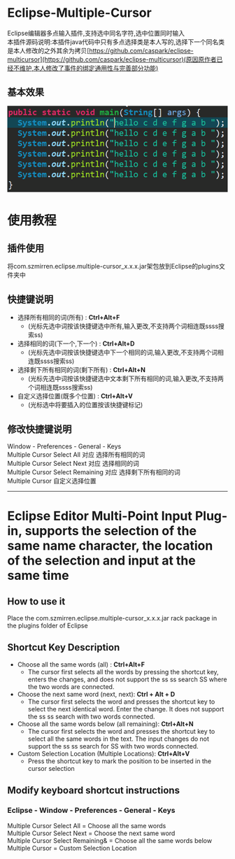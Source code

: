 # Eclipse-Multiple-Cursor
Eclipse编辑器多点输入插件,支持选中同名字符,选中位置同时输入<br>
本插件源码说明:本插件java代码中只有多点选择类是本人写的,选择下一个同名类是本人修改的之外其余为拷贝[https://github.com/caspark/eclipse-multicursor](https://github.com/caspark/eclipse-multicursor)(原因原作者已经不维护,本人修改了事件的绑定通用性与完善部分功能)
## 基本效果
![gif](https://raw.githubusercontent.com/shenzhenMirren/MyGithubResources/master/image/Eclipse-Multiple-Cursor.gif)
# 使用教程
## 插件使用
将com.szmirren.eclipse.multiple-cursor_x.x.x.jar架包放到Eclipse的plugins文件夹中<br>
## 快捷键说明
* 选择所有相同的词(所有) : __Ctrl+Alt+F__ 
   * (光标先选中词按该快捷键选中所有,输入更改,不支持两个词相连既ssss搜索ss)<br>
* 选择相同的词(下一个,下一个) : __Ctrl+Alt+D__ 
   * (光标先选中词按该快捷键选中下一个相同的词,输入更改,不支持两个词相连既ssss搜索ss)<br>
* 选择剩下所有相同的词(剩下所有) : __Ctrl+Alt+N__ 
   * (光标先选中词按该快捷键选中文本剩下所有相同的词,输入更改,不支持两个词相连既ssss搜索ss)<br>
* 自定义选择位置(既多个位置) : __Ctrl+Alt+V__ 
   * (光标选中将要插入的位置按该快捷键标记)<br>
## 修改快捷键说明
Window - Preferences - General - Keys <br>
Multiple Cursor Select All 对应 选择所有相同的词<br>
Multiple Cursor Select Next 对应 选择相同的词<br>
Multiple Cursor Select Remaining 对应 选择剩下所有相同的词<br>
Multiple Cursor 自定义选择位置 <br>

-----------

# Eclipse Editor Multi-Point Input Plug-in, supports the selection of the same name character, the location of the selection and input at the same time

## How to use it
Place the com.szmirren.eclipse.multiple-cursor_x.x.x.jar rack package in the plugins folder of Eclipse

## Shortcut Key Description
* Choose all the same words (all) : __Ctrl+Alt+F__
    * The cursor first selects all the words by pressing the shortcut key, enters the changes, and does not support the ss ss search SS where the two words are connected.
* Choose the next same word (next, next): __Ctrl + Alt + D__
    * The cursor first selects the word and presses the shortcut key to select the next identical word. Enter the change. It does not support the ss ss search with two words connected.
* Choose all the same words below (all remaining): __Ctrl+Alt+N__
    * The cursor first selects the word and presses the shortcut key to select all the same words in the text. The input changes do not support the ss ss search for SS with two words connected.
* Custom Selection Location (Multiple Locations): __Ctrl+Alt+V__
    * Press the shortcut key to mark the position to be inserted in the cursor selection

## Modify keyboard shortcut instructions
### Eclipse - Window - Preferences - General - Keys
Multiple Cursor Select All = Choose all the same words<br>
Multiple Cursor Select Next = Choose the next same word<br>
Multiple Cursor Select Remaining& = Choose all the same words below<br>
Multiple Cursor = Custom Selection Location<br>
